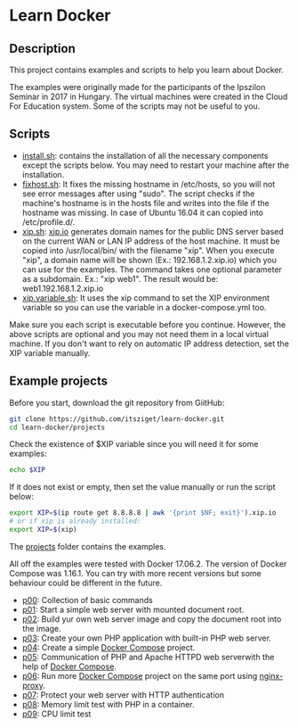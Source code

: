 # Learn Docker

## Description

This project contains examples and scripts to help you learn about Docker.

The examples were originally made for the participants of the Ipszilon Seminar in 2017 in Hungary. 
The virtual machines were created in the Cloud For Education system.
Some of the scripts may not be useful to you.

## Scripts

* [install.sh](install.sh): contains the installation of all the necessary components except the scripts below. 
You may need to restart your machine after the installation.
* [fixhost.sh](system/etc/profile.d/fixhost.sh): It fixes the missing hostname in /etc/hosts, so you will not see
error messages after using "sudo". The script checks if the machine's hostname is in the hosts file and writes into the file
 if the hostname was missing. In case of Ubuntu 16.04 it can copied into /etc/profile.d/.
* [xip.sh](system/usr/local/bin/xip.sh): [xip.io](http://xip.io) generates domain names for the public DNS server based on
the current WAN or LAN IP address of the host machine. It must be copied into /usr/local/bin/ with the filename "xip".
When you execute "xip", a domain name will be shown (Ex.: 192.168.1.2.xip.io) which you can use for the examples.
The command takes one optional parameter as a subdomain. Ex.: "xip web1". The result would be: web1.192.168.1.2.xip.io
* [xip.variable.sh](system/etc/profile.d/xip.variable.sh): It uses the xip command to set the XIP environment variable so
you can use the variable in a docker-compose.yml too.

Make sure you each script is executable before you continue. However, the above scripts are optional and you may not need
them in a local virtual machine. If you don't want to rely on automatic IP address detection, set the XIP variable manually.

## Example projects

Before you start, download the git repository from GiitHub:

```bash
git clone https://github.com/itsziget/learn-docker.git
cd learn-docker/projects
```

Check the existence of $XIP variable since you will need it for some examples:

```bash
echo $XIP
```

If it does not exist or empty, then set the value manually or run the script below:
```bash
export XIP=$(ip route get 8.8.8.8 | awk '{print $NF; exit}').xip.io
# or if xip is already installed:
export XIP=$(xip)
```

The [projects](https://github.com/itsziget/learn-docker/tree/master/projects) folder contains the examples.

All off the examples were tested with Docker 17.06.2. The version of Docker Compose was 1.16.1.
You can try with more recent versions but some behaviour could be different in the future.

* [p00](projects/p00/README.md): Collection of basic commands
* [p01](projects/p01/README.md): Start a simple web server with mounted document root.
* [p02](projects/p02/README.md): Build yur own web server image and copy the document root into the image.
* [p03](projects/p03/READMe.md): Create your own PHP application with built-in PHP web server.
* [p04](projects/p04/README.md): Create a simple [Docker Compose](https://docs.docker.com/compose/) project.
* [p05](projects/p05/README.md): Communication of PHP and Apache HTTPD web serverwith the help of [Docker Compose](https://docs.docker.com/compose/).
* [p06](projects/p06/README.md): Run more [Docker Compose](https://docs.docker.com/compose/) project on the same port using [nginx-proxy](https://hub.docker.com/r/jwilder/nginx-proxy).
* [p07](projects/p07/README.md): Protect your web server with HTTP authentication
* [p08](projects/p08/README.md): Memory limit test with PHP in a container.
* [p09](projects/p09/README.md): CPU limit test
